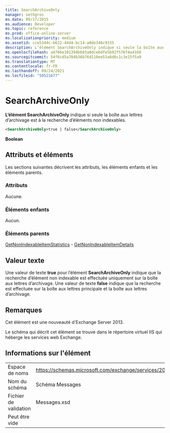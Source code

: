 ```yaml
---
title: SearchArchiveOnly
manager: sethgros
ms.date: 09/17/2015
ms.audience: Developer
ms.topic: reference
ms.prod: office-online-server
ms.localizationpriority: medium
ms.assetid: cce5344c-b622-44d4-bc14-a0de346c9335
description: L’élément SearchArchiveOnly indique si seule la boîte aux lettres d’archivage est à la recherche d’éléments non indexables.
ms.openlocfilehash: a4766e101394bb83a0dcebdfe5b92f576f4a4160
ms.sourcegitcommit: 54f6cd5a704b36b76d110ee53a6d6c1c3e15f5a9
ms.translationtype: MT
ms.contentlocale: fr-FR
ms.lasthandoff: 09/24/2021
ms.locfileid: "59521677"
---
```

# <a name="searcharchiveonly"></a>SearchArchiveOnly

**L’élément SearchArchiveOnly** indique si seule la boîte aux lettres d’archivage est à la recherche d’éléments non indexables. 
  
```xml
<SearchArchiveOnly>true | false</SearchArchiveOnly>
```

 **Boolean**
## <a name="attributes-and-elements"></a>Attributs et éléments

Les sections suivantes décrivent les attributs, les éléments enfants et les éléments parents.
  
### <a name="attributes"></a>Attributs

Aucune.
  
### <a name="child-elements"></a>Éléments enfants

Aucun.
  
### <a name="parent-elements"></a>Éléments parents

[GetNonIndexableItemStatistics](getnonindexableitemstatistics.md) - [GetNonIndexableItemDetails](getnonindexableitemdetails.md)
  
## <a name="text-value"></a>Valeur texte

Une valeur de texte **true** pour l’élément **SearchArchiveOnly** indique que la recherche d’élément non indexable est effectuée uniquement sur la boîte aux lettres d’archivage. Une valeur de texte **false** indique que la recherche est effectuée sur la boîte aux lettres principale et la boîte aux lettres d’archivage. 
  
## <a name="remarks"></a>Remarques

Cet élément est une nouveauté d'Exchange Server 2013.
  
Le schéma qui décrit cet élément se trouve dans le répertoire virtuel IIS qui héberge les services web Exchange.
  
## <a name="element-information"></a>Informations sur l'élément

|||
|:-----|:-----|
|Espace de noms  <br/> |https://schemas.microsoft.com/exchange/services/2006/messages  <br/> |
|Nom du schéma  <br/> |Schéma Messages  <br/> |
|Fichier de validation  <br/> |Messages.xsd  <br/> |
|Peut être vide  <br/> ||
   

